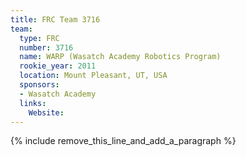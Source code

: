 ```yaml
---
title: FRC Team 3716
team:
  type: FRC
  number: 3716
  name: WARP (Wasatch Academy Robotics Program)
  rookie_year: 2011
  location: Mount Pleasant, UT, USA
  sponsors:
  - Wasatch Academy
  links:
    Website:
---
```


{% include remove_this_line_and_add_a_paragraph %}